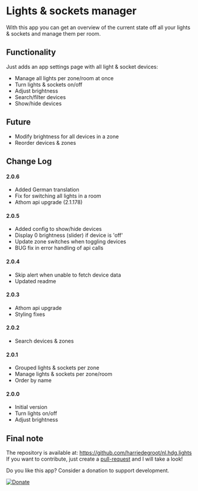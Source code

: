 # Lights & sockets manager

With this app you can get an overview of the current state off all your lights & sockets and manage them per room.

## Functionality

Just adds an app settings page with all light & socket devices:
- Manage all lights per zone/room at once
- Turn lights & sockets on/off
- Adjust brightness
- Search/filter devices
- Show/hide devices
  
## Future
- Modify brightness for all devices in a zone
- Reorder devices & zones
  
## Change Log  
  
#### 2.0.6
- Added German translation
- Fix for switching all lights in a room
- Athom api upgrade (2.1.178)
    
#### 2.0.5
- Added config to show/hide devices
- Display 0 brightness (slider) if device is 'off'
- Update zone switches when toggling devices
- BUG fix in error handling of api calls
  
#### 2.0.4
- Skip alert when unable to fetch device data  
- Updated readme
  
#### 2.0.3  
- Athom api upgrade
- Styling fixes  
  
#### 2.0.2  
- Search devices & zones  

#### 2.0.1
- Grouped lights & sockets per zone
- Manage lights & sockets per zone/room
- Order by name

#### 2.0.0
- Initial version
- Turn lights on/off
- Adjust brightness


## Final note ##
The repository is available at: https://github.com/harriedegroot/nl.hdg.lights  
If you want to contribute, just create a [pull-request](https://help.github.com/articles/about-pull-requests/) and I will take a look!

Do you like this app? Consider a donation to support development.
 
[![Donate][pp-donate-image]][pp-donate-link]

[pp-donate-link]: https://www.paypal.me/harriedegroot
[pp-donate-image]: https://img.shields.io/badge/Donate-PayPal-green.svg
